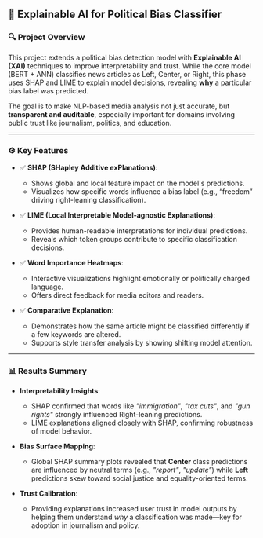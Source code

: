 

## 🧠 Explainable AI for Political Bias Classifier

### 🔍 Project Overview
This project extends a political bias detection model with **Explainable AI (XAI)** techniques to improve interpretability and trust. While the core model (BERT + ANN) classifies news articles as Left, Center, or Right, this phase uses SHAP and LIME to explain model decisions, revealing **why** a particular bias label was predicted.

The goal is to make NLP-based media analysis not just accurate, but **transparent and auditable**, especially important for domains involving public trust like journalism, politics, and education.

---

### ⚙️ Key Features

- ✅ **SHAP (SHapley Additive exPlanations)**: 
  - Shows global and local feature impact on the model's predictions.
  - Visualizes how specific words influence a bias label (e.g., “freedom” driving right-leaning classification).

- ✅ **LIME (Local Interpretable Model-agnostic Explanations)**: 
  - Provides human-readable interpretations for individual predictions.
  - Reveals which token groups contribute to specific classification decisions.

- ✅ **Word Importance Heatmaps**: 
  - Interactive visualizations highlight emotionally or politically charged language.
  - Offers direct feedback for media editors and readers.

- ✅ **Comparative Explanation**: 
  - Demonstrates how the same article might be classified differently if a few keywords are altered.
  - Supports style transfer analysis by showing shifting model attention.

---

### 📊 Results Summary

- **Interpretability Insights**:
  - SHAP confirmed that words like *"immigration"*, *"tax cuts"*, and *"gun rights"* strongly influenced Right-leaning predictions.
  - LIME explanations aligned closely with SHAP, confirming robustness of model behavior.

- **Bias Surface Mapping**:
  - Global SHAP summary plots revealed that **Center** class predictions are influenced by neutral terms (e.g., *"report"*, *"update"*) while **Left** predictions skew toward social justice and equality-oriented terms.

- **Trust Calibration**:
  - Providing explanations increased user trust in model outputs by helping them understand *why* a classification was made—key for adoption in journalism and policy.


